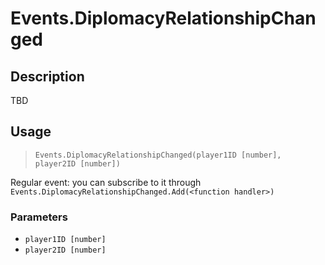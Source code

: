# Events.DiplomacyRelationshipChanged
## Description
TBD

## Usage
> `Events.DiplomacyRelationshipChanged(player1ID [number], player2ID [number])`

Regular event: you can subscribe to it through `Events.DiplomacyRelationshipChanged.Add(<function handler>)`

### Parameters
- `player1ID [number]`
- `player2ID [number]`